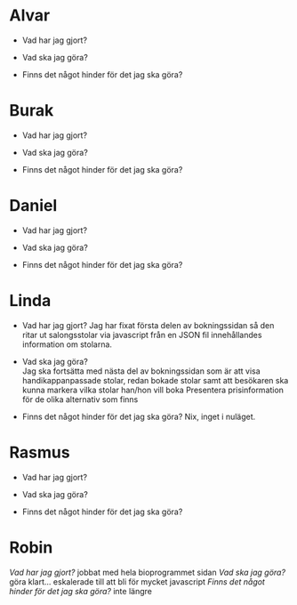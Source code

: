 # Alvar

   * Vad har jag gjort? 

   * Vad ska jag göra?  

   * Finns det något hinder för det jag ska göra?


# Burak

   * Vad har jag gjort? 

   * Vad ska jag göra?  

   * Finns det något hinder för det jag ska göra?


# Daniel

   * Vad har jag gjort? 

   * Vad ska jag göra?  

   * Finns det något hinder för det jag ska göra?


# Linda

   * Vad har jag gjort? 
   Jag har fixat första delen av bokningssidan så den ritar ut salongsstolar via javascript från en JSON fil innehållandes information om stolarna.

   * Vad ska jag göra?  
   Jag ska fortsätta med nästa del av bokningssidan som är att visa handikappanpassade stolar, redan bokade stolar samt att besökaren ska kunna markera vilka stolar han/hon vill boka
   Presentera prisinformation för de olika alternativ som finns

   * Finns det något hinder för det jag ska göra?
   Nix, inget i nuläget.


# Rasmus

   * Vad har jag gjort? 

   * Vad ska jag göra?  
   
   * Finns det något hinder för det jag ska göra?


# Robin

   *Vad har jag gjort?*
   jobbat med hela bioprogrammet sidan
   *Vad ska jag göra?* 
   göra klart... eskalerade till att bli för mycket javascript 
   *Finns det något hinder för det jag ska göra?*
    inte längre